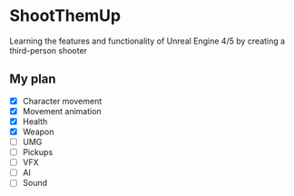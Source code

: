 # ShootThemUp

Learning the features and functionality of Unreal Engine 4/5 by creating a third-person shooter

## My plan
- [x] Character movement
- [x] Movement animation 
- [x] Health
- [x] Weapon 
- [ ] UMG
- [ ] Pickups
- [ ] VFX
- [ ] AI
- [ ] Sound
